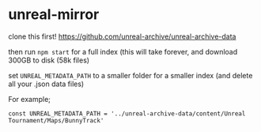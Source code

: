 # unreal-mirror

clone this first!
https://github.com/unreal-archive/unreal-archive-data

then run `npm start` for a full index (this will take forever, and download 300GB to disk (58k files)

set `UNREAL_METADATA_PATH` to a smaller folder for a smaller index (and delete all your .json data files)

For example;

```
const UNREAL_METADATA_PATH = '../unreal-archive-data/content/Unreal Tournament/Maps/BunnyTrack'
```
